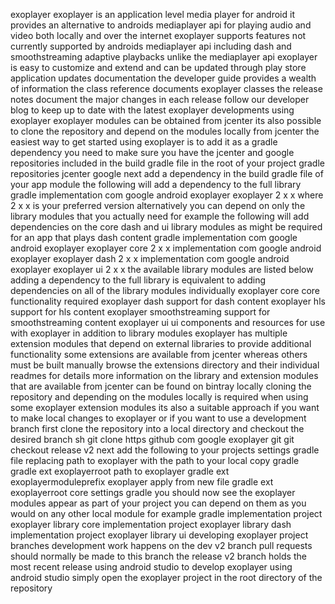 exoplayer exoplayer is an application level media player for android it provides an alternative to androids mediaplayer api for playing audio and video both locally and over the internet exoplayer supports features not currently supported by androids mediaplayer api including dash and smoothstreaming adaptive playbacks unlike the mediaplayer api exoplayer is easy to customize and extend and can be updated through play store application updates documentation the developer guide provides a wealth of information the class reference documents exoplayer classes the release notes document the major changes in each release follow our developer blog to keep up to date with the latest exoplayer developments using exoplayer exoplayer modules can be obtained from jcenter its also possible to clone the repository and depend on the modules locally from jcenter the easiest way to get started using exoplayer is to add it as a gradle dependency you need to make sure you have the jcenter and google repositories included in the build gradle file in the root of your project gradle repositories jcenter google next add a dependency in the build gradle file of your app module the following will add a dependency to the full library gradle implementation com google android exoplayer exoplayer 2 x x where 2 x x is your preferred version alternatively you can depend on only the library modules that you actually need for example the following will add dependencies on the core dash and ui library modules as might be required for an app that plays dash content gradle implementation com google android exoplayer exoplayer core 2 x x implementation com google android exoplayer exoplayer dash 2 x x implementation com google android exoplayer exoplayer ui 2 x x the available library modules are listed below adding a dependency to the full library is equivalent to adding dependencies on all of the library modules individually exoplayer core core functionality required exoplayer dash support for dash content exoplayer hls support for hls content exoplayer smoothstreaming support for smoothstreaming content exoplayer ui ui components and resources for use with exoplayer in addition to library modules exoplayer has multiple extension modules that depend on external libraries to provide additional functionality some extensions are available from jcenter whereas others must be built manually browse the extensions directory and their individual readmes for details more information on the library and extension modules that are available from jcenter can be found on bintray locally cloning the repository and depending on the modules locally is required when using some exoplayer extension modules its also a suitable approach if you want to make local changes to exoplayer or if you want to use a development branch first clone the repository into a local directory and checkout the desired branch sh git clone https github com google exoplayer git git checkout release v2 next add the following to your projects settings gradle file replacing path to exoplayer with the path to your local copy gradle gradle ext exoplayerroot path to exoplayer gradle ext exoplayermoduleprefix exoplayer apply from new file gradle ext exoplayerroot core settings gradle you should now see the exoplayer modules appear as part of your project you can depend on them as you would on any other local module for example gradle implementation project exoplayer library core implementation project exoplayer library dash implementation project exoplayer library ui developing exoplayer project branches development work happens on the dev v2 branch pull requests should normally be made to this branch the release v2 branch holds the most recent release using android studio to develop exoplayer using android studio simply open the exoplayer project in the root directory of the repository